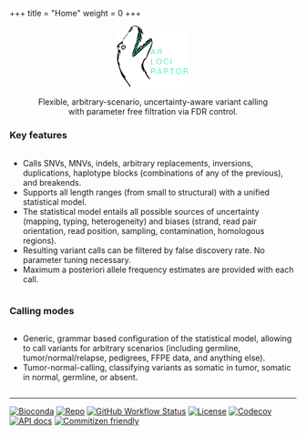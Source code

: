 +++
title = "Home"
weight = 0
+++

<div style="text-align: center;">
<img src="varlociraptor-logo.svg" style="width: 25%">

Flexible, arbitrary-scenario, uncertainty-aware variant calling <br/> with parameter free filtration via FDR control.
</div>

<style>
ul {
  display: inline-block;
  text-align: left;
}
h1 {
  display: none;
}
</style>

<div style="text-align: left">

### Key features


* Calls SNVs, MNVs, indels, arbitrary replacements, inversions, duplications, haplotype blocks (combinations of any of the previous), and breakends.
* Supports all length ranges (from small to structural) with a unified statistical model.
* The statistical model entails all possible sources of uncertainty (mapping, typing, heterogeneity) and biases (strand, read pair orientation, read position, sampling, contamination, homologous regions).
* Resulting variant calls can be filtered by false discovery rate. No parameter tuning necessary.
* Maximum a posteriori allele frequency estimates are provided with each call.

### Calling modes

* Generic, grammar based configuration of the statistical model, allowing to call variants for arbitrary scenarios (including germline, tumor/normal/relapse, pedigrees, FFPE data, and anything else).
* Tumor-normal-calling, classifying variants as somatic in tumor, somatic in normal, germline, or absent.

---

[![Bioconda](https://img.shields.io/conda/dn/bioconda/varlociraptor?label=bioconda%20downloads)](https://bioconda.github.io/recipes/varlociraptor/README.html)
[![Repo](https://img.shields.io/badge/code%20on-github-blue)](https://github.com/varlociraptor/varlociraptor)
[![GitHub Workflow Status](https://img.shields.io/github/actions/workflow/status/varlociraptor/varlociraptor/rust.yml?branch=master&label=tests)](https://github.com/varlociraptor/varlociraptor/commits/master)
[![License](https://img.shields.io/github/license/varlociraptor/varlociraptor)](https://github.com/varlociraptor/varlociraptor/blob/master/LICENSE)
[![Codecov](https://img.shields.io/codecov/c/github/varlociraptor/varlociraptor/master.svg?label=test%20coverage)](https://codecov.io/gh/varlociraptor/varlociraptor)
[![API docs](https://img.shields.io/badge/API-documentation-blue.svg)](https://docs.rs/varlociraptor)
[![Commitizen friendly](https://img.shields.io/badge/commitizen-friendly-brightgreen.svg)](http://commitizen.github.io/cz-cli/)

</div>
